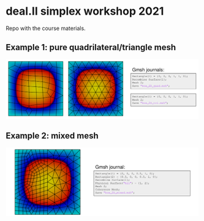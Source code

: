 # deal.II simplex workshop 2021

Repo with the course materials.

## Example 1: pure quadrilateral/triangle mesh

![Example 1](doc/example-1.png)

## Example 2: mixed mesh

![Example 2](doc/example-2.png)

